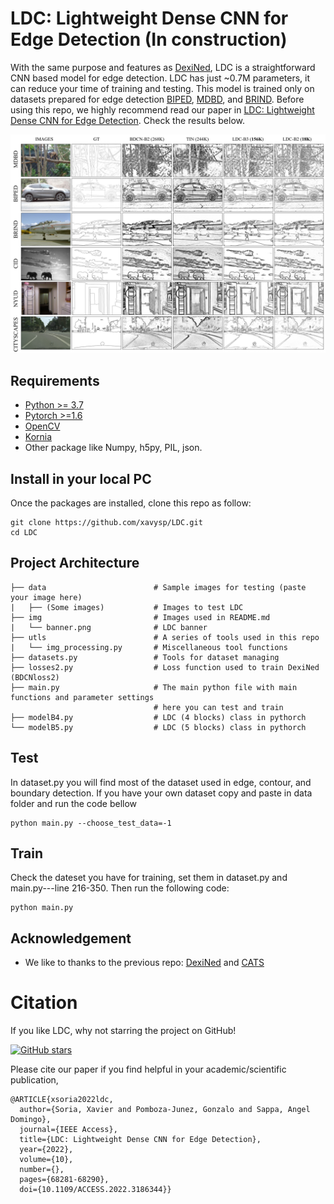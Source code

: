 # LDC: Lightweight Dense CNN for Edge Detection (In construction)
With the same purpose and features as [DexiNed](https://github.com/xavysp/DexiNed), LDC is a straightforward CNN based model
for edge detection. LDC has just ~0.7M parameters, it can reduce your time of training and testing. This model is trained
only on datasets prepared for edge detection [BIPED](https://www.kaggle.com/datasets/xavysp/biped), 
[MDBD](https://paperswithcode.com/sota/edge-detection-on-mdbd), and 
[BRIND](https://github.com/MengyangPu/RINDNet). Before using this repo, we highly recommend read our paper in 
[LDC: Lightweight Dense CNN for Edge Detection](https://ieeexplore.ieee.org/document/9807316).
Check the results below.

<div style="text-align:center"><img src='imgs/banner.png' width=800>
</div>

## Requirements

* [Python >= 3.7](https://www.python.org/downloads/release/python-370/g)
* [Pytorch >=1.6](https://pytorch.org/)
* [OpenCV](https://pypi.org/project/opencv-python/)
* [Kornia](https://kornia.github.io/)
* Other package like Numpy, h5py, PIL, json. 

## Install in your local PC

Once the packages are installed,  clone this repo as follow: 

    git clone https://github.com/xavysp/LDC.git
    cd LDC
## Project Architecture

```
├── data                        # Sample images for testing (paste your image here)
|   ├── (Some images)           # Images to test LDC
├── img                         # Images used in README.md
|   └── banner.png              # LDC banner
├── utls                        # A series of tools used in this repo
|   └── img_processing.py       # Miscellaneous tool functions
├── datasets.py                 # Tools for dataset managing 
├── losses2.py                  # Loss function used to train DexiNed (BDCNloss2)
├── main.py                     # The main python file with main functions and parameter settings
                                # here you can test and train
├── modelB4.py                  # LDC (4 blocks) class in pythorch
└── modelB5.py                  # LDC (5 blocks) class in pythorch
```

## Test

In dataset.py you will find most of the dataset used in edge, contour, and boundary detection.
If you have your own dataset copy and paste in data folder and run the code bellow
    
    python main.py --choose_test_data=-1

## Train

Check the dateset you have for training, set them in dataset.py and main.py---line 216-350. Then
run the following code:

    python main.py

## Acknowledgement

* We like to thanks to the previous repo: [DexiNed](https://GitHub.com/xavysp/LDC) and [CATS](https://github.com/WHUHLX/CATS)


# Citation

If you like LDC, why not starring the project on GitHub!

[![GitHub stars](https://img.shields.io/github/stars/xavysp/LDC.svg?style=social&label=Star&maxAge=3600)](https://GitHub.com/xavysp/LDC/stargazers/)

Please cite our paper if you find helpful in your academic/scientific publication,
```
@ARTICLE{xsoria2022ldc,
  author={Soria, Xavier and Pomboza-Junez, Gonzalo and Sappa, Angel Domingo},
  journal={IEEE Access}, 
  title={LDC: Lightweight Dense CNN for Edge Detection}, 
  year={2022},
  volume={10},
  number={},
  pages={68281-68290},
  doi={10.1109/ACCESS.2022.3186344}}
```
